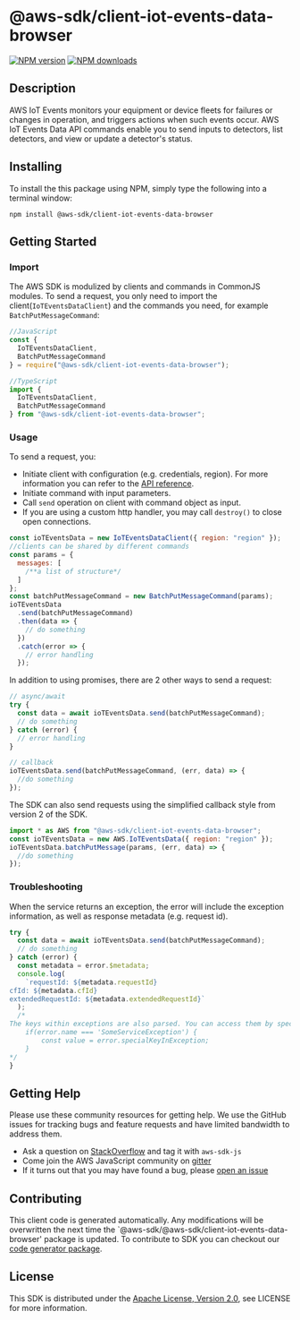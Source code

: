 # @aws-sdk/client-iot-events-data-browser

[![NPM version](https://img.shields.io/npm/v/@aws-sdk/client-iot-events-data-browser/preview.svg)](https://www.npmjs.com/package/@aws-sdk/client-iot-events-data-browser)
[![NPM downloads](https://img.shields.io/npm/dm/@aws-sdk/client-iot-events-data-browser.svg)](https://www.npmjs.com/package/@aws-sdk/client-iot-events-data-browser)

## Description

<p>AWS IoT Events monitors your equipment or device fleets for failures or changes in operation, and triggers actions when such events occur. AWS IoT Events Data API commands enable you to send inputs to detectors, list detectors, and view or update a detector's status.</p>

## Installing

To install the this package using NPM, simply type the following into a terminal window:

```
npm install @aws-sdk/client-iot-events-data-browser
```

## Getting Started

### Import

The AWS SDK is modulized by clients and commands in CommonJS modules. To send a request, you only need to import the client(`IoTEventsDataClient`) and the commands you need, for example `BatchPutMessageCommand`:

```javascript
//JavaScript
const {
  IoTEventsDataClient,
  BatchPutMessageCommand
} = require("@aws-sdk/client-iot-events-data-browser");
```

```javascript
//TypeScript
import {
  IoTEventsDataClient,
  BatchPutMessageCommand
} from "@aws-sdk/client-iot-events-data-browser";
```

### Usage

To send a request, you:

- Initiate client with configuration (e.g. credentials, region). For more information you can refer to the [API reference][].
- Initiate command with input parameters.
- Call `send` operation on client with command object as input.
- If you are using a custom http handler, you may call `destroy()` to close open connections.

```javascript
const ioTEventsData = new IoTEventsDataClient({ region: "region" });
//clients can be shared by different commands
const params = {
  messages: [
    /**a list of structure*/
  ]
};
const batchPutMessageCommand = new BatchPutMessageCommand(params);
ioTEventsData
  .send(batchPutMessageCommand)
  .then(data => {
    // do something
  })
  .catch(error => {
    // error handling
  });
```

In addition to using promises, there are 2 other ways to send a request:

```javascript
// async/await
try {
  const data = await ioTEventsData.send(batchPutMessageCommand);
  // do something
} catch (error) {
  // error handling
}
```

```javascript
// callback
ioTEventsData.send(batchPutMessageCommand, (err, data) => {
  //do something
});
```

The SDK can also send requests using the simplified callback style from version 2 of the SDK.

```javascript
import * as AWS from "@aws-sdk/client-iot-events-data-browser";
const ioTEventsData = new AWS.IoTEventsData({ region: "region" });
ioTEventsData.batchPutMessage(params, (err, data) => {
  //do something
});
```

### Troubleshooting

When the service returns an exception, the error will include the exception information, as well as response metadata (e.g. request id).

```javascript
try {
  const data = await ioTEventsData.send(batchPutMessageCommand);
  // do something
} catch (error) {
  const metadata = error.$metadata;
  console.log(
    `requestId: ${metadata.requestId}
cfId: ${metadata.cfId}
extendedRequestId: ${metadata.extendedRequestId}`
  );
  /*
The keys within exceptions are also parsed. You can access them by specifying exception names:
    if(error.name === 'SomeServiceException') {
        const value = error.specialKeyInException;
    }
*/
}
```

## Getting Help

Please use these community resources for getting help. We use the GitHub issues for tracking bugs and feature requests and have limited bandwidth to address them.

- Ask a question on [StackOverflow](https://stackoverflow.com/questions/tagged/aws-sdk-js) and tag it with `aws-sdk-js`
- Come join the AWS JavaScript community on [gitter](https://gitter.im/aws/aws-sdk-js-v3)
- If it turns out that you may have found a bug, please [open an issue](https://github.com/aws/aws-sdk-js-v3/issues)

## Contributing

This client code is generated automatically. Any modifications will be overwritten the next time the `@aws-sdk/@aws-sdk/client-iot-events-data-browser' package is updated. To contribute to SDK you can checkout our [code generator package][].

## License

This SDK is distributed under the
[Apache License, Version 2.0](http://www.apache.org/licenses/LICENSE-2.0),
see LICENSE for more information.

[code generator package]: https://github.com/aws/aws-sdk-js-v3/tree/master/packages/service-types-generator
[api reference]: https://docs.aws.amazon.com/AWSJavaScriptSDK/latest/
